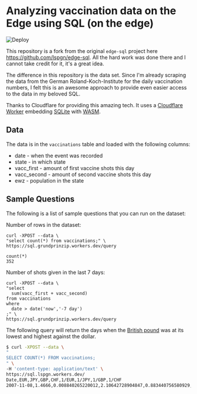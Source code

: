 # Analyzing vaccination data on the Edge using SQL (on the edge)

![Deploy](https://github.com/grundprinzip/edge-sql/workflows/Deploy/badge.svg)

This repository is a fork from the original `edge-sql` project here
https://github.com/lspgn/edge-sql. All the hard work was done there and I cannot
take credit for it, it's a great idea.

The difference in this repository is the data set. Since I'm already scraping
the data from the German Roland-Koch-Institute for the daily vaccination
numbers, I felt this is an awesome approach to provide even easier access to the
data in my beloved SQL.

Thanks to Cloudflare for providing this amazing tech. It uses a [Cloudflare
Worker](https://workers.cloudflare.com/) embedding [SQLite](https://sqlite.org/)
with [WASM](https://webassembly.org/).

## Data

The data is in the `vaccinations` table and loaded with the following columns:

 * date - when the event was recorded
 * state - in which state
 * vacc_first - amount of first vaccine shots this day
 * vacc_second - amount of second vaccine shots this day
 * ewz - population in the state

## Sample Questions

The following is a list of sample questions that you can run on the dataset:


Number of rows in the dataset:

```
curl -XPOST --data \
"select count(*) from vaccinations;" \
https://sql.grundprinzip.workers.dev/query
```
```
count(*)
352
```

Number of shots given in the last 7 days:

```
curl -XPOST --data \
"select
  sum(vacc_first + vacc_second)
from vaccinations
where
  date > date('now','-7 day')
;" \
https://sql.grundprinzip.workers.dev/query
```




The following query will return the days when the [British pound](https://en.wikipedia.org/wiki/Pound_sterling)
was at its lowest and highest against the dollar.

```bash
$ curl -XPOST --data \
"
SELECT COUNT(*) FROM vaccinations;
" \
-H 'content-type: application/text' \
https://sql.lspgn.workers.dev/
Date,EUR,JPY,GBP,CHF,1/EUR,1/JPY,1/GBP,1/CHF
2007-11-08,1.4666,0.008840265220012,2.10642728904847,0.883440756580929,0.681849174962498,113.118778126279,0.47473748806764,1.13193781535524
```